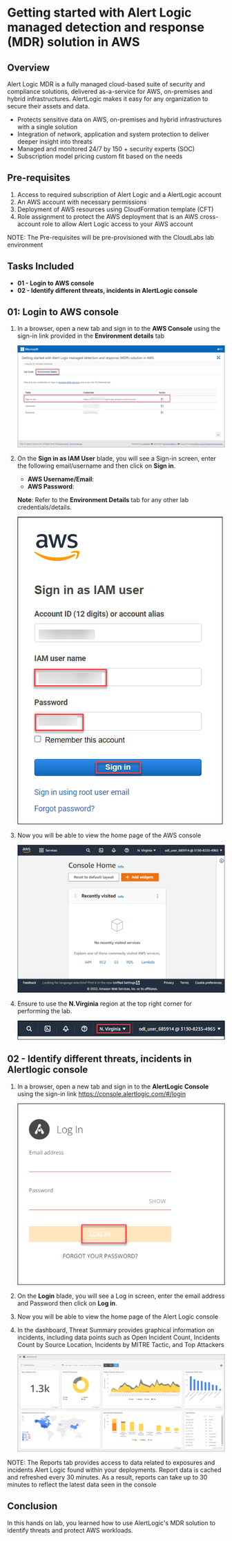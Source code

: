 # Getting started with Alert Logic managed detection and response (MDR) solution in AWS

## Overview

Alert Logic MDR is a fully managed cloud-based suite of security and compliance solutions, delivered as-a-service for AWS, on-premises and hybrid infrastructures. AlertLogic makes it easy for any organization to secure their assets and data.
- Protects sensitive data on AWS, on-premises and hybrid infrastructures with a single solution 
- Integration of network, application and system protection to deliver deeper insight into threats 
- Managed and monitored 24/7 by 150 + security experts (SOC)
- Subscription model pricing custom fit based on the needs

## Pre-requisites

1. Access to required subscription of Alert Logic and a AlertLogic account
2. An AWS account with necessary permissions
3. Deployment of AWS resources using CloudFormation template (CFT)
4. Role assignment to protect the AWS deployment that is an AWS cross-account role to allow Alert Logic access to your AWS account

NOTE: The Pre-requisites will be pre-provisioned with the CloudLabs lab environment 

## Tasks Included
  
* **01 - Login to AWS console**
* **02 - Identify different threats, incidents in AlertLogic console**

## 01: Login to AWS console

1. In a browser, open a new tab and sign in to the **AWS Console** using the sign-in link provided in the **Environment details** tab 
   
   ![](images/alertlogicenvdetails.png)

2. On the **Sign in as IAM User** blade, you will see a Sign-in screen,  enter the following email/username and then click on **Sign in**.  

   * **AWS Username/Email**:  <inject key="AzureAdUserEmail"></inject> 
   * **AWS Password**:  <inject key="AzureAdUserPassword"></inject>

   **Note**: Refer to the **Environment Details** tab for any other lab credentials/details.
        
   ![](images/alertlogicawsconsolecreds.png)

3. Now you will be able to view the home page of the AWS console
   
    ![](images/consolehome.png)
    
4. Ensure to use the **N.Virginia** region at the top right corner for performing the lab.
   
    ![](images/region.png)
      
## 02 - Identify different threats, incidents in Alertlogic console

1. In a browser, open a new tab and sign in to the **AlertLogic Console** using the sign-in link https://console.alertlogic.com/#/login
   
   ![](images/alertlogicconsole.png)

2. On the **Login** blade, you will see a Log in screen,  enter the email address and Password then click on **Log in**.  

3. Now you will be able to view the home page of the Alert Logic console
   
4. In the dashboard, Threat Summary provides graphical information on incidents, including data points such as Open Incident Count, Incidents Count by Source Location, Incidents by MITRE Tactic, and Top Attackers
   
    ![](images/alertlogicdashboard.png)
    
 NOTE: The Reports tab provides access to data related to exposures and incidents Alert Logic found within your deployments. Report data is cached and refreshed every 30 minutes. As a result, reports can take up to 30 minutes to reflect the latest data seen in the console
      
## Conclusion 
In this hands on lab, you learned how to use AlertLogic's MDR solution to identify threats and protect AWS workloads. 

